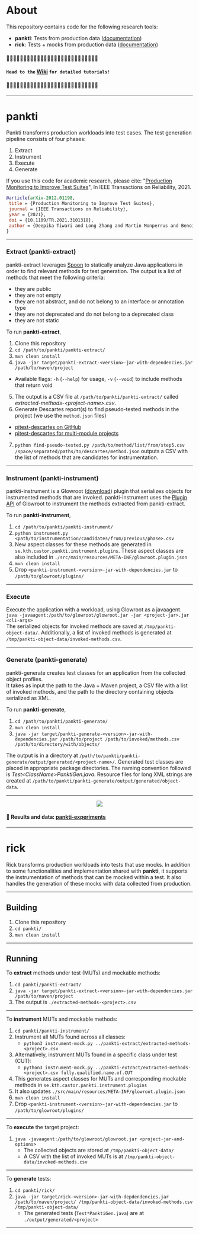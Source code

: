 # About

This repository contains code for the following research tools:
- **pankti**: Tests from production data ([documentation](#pankti))
- **rick**: Tests + mocks from production data ([documentation](#rick))

#### 🌊🌊🌊🌊🌊🌊🌊🌊🌊🌊🌊🌊🌊🌊🌊🌊🌊🌊🌊🌊🌊🌊🌊🌊🌊🌊🌊
#### `Head to the` [Wiki](https://github.com/castor-software/pankti/wiki) `for detailed tutorials!`
#### 🌌🌌🌌🌌🌌🌌🌌🌌🌌🌌🌌🌌🌌🌌🌌🌌🌌🌌🌌🌌🌌🌌🌌🌌🌌🌌🌌

---

# pankti

Pankti transforms production workloads into test cases. The test generation pipeline consists of four phases:
1. Extract
2. Instrument
3. Execute
4. Generate

If you use this code for academic research, please cite: "[Production Monitoring to Improve Test Suites](http://arxiv.org/pdf/2012.01198)", In IEEE Transactions on Reliability, 2021. 

```bibtex
@article{arXiv-2012.01198,
 title = {Production Monitoring to Improve Test Suites},
 journal = {IEEE Transactions on Reliability},
 year = {2021},
 doi = {10.1109/TR.2021.3101318},
 author = {Deepika Tiwari and Long Zhang and Martin Monperrus and Benoit Baudry},
}
```

___

### Extract (pankti-extract)
pankti-extract leverages [Spoon](http://spoon.gforge.inria.fr/index.html) to statically analyze Java applications in order to find relevant methods for test generation.
The output is a list of methods that meet the following criteria: 
- they are public
- they are not empty
- they are not abstract, and do not belong to an interface or annotation type
- they are not deprecated and do not belong to a deprecated class
- they are not static

To run **pankti-extract**,

1. Clone this repository
2. `cd /path/to/pankti/pankti-extract/`
3. `mvn clean install`
4. `java -jar target/pankti-extract-<version>-jar-with-dependencies.jar /path/to/maven/project`
  - Available flags: `-h` (`--help`) for usage, `-v` (`--void`) to include methods that return void
5. The output is a CSV file at `/path/to/pankti/pankti-extract/` called _extracted-methods-\<project-name\>.csv_.
6. Generate Descartes report(s) to find pseudo-tested methods in the project (we use the `method.json` files)
  - [pitest-descartes on GitHub](https://github.com/STAMP-project/pitest-descartes)
  - [pitest-descartes for multi-module projects](https://github.com/STAMP-project/pitmp-maven-plugin)
7. `python find-pseudo-tested.py /path/to/method/list/from/step5.csv /space/separated/paths/to/descartes/method.json` outputs a CSV with the list of methods that are candidates for instrumentation.
___

### Instrument (pankti-instrument)
pankti-instrument is a Glowroot ([download](https://glowroot.org/)) plugin that serializes objects for instrumented methods that are invoked. pankti-instrument uses the [Plugin API](https://glowroot.org/instrumentation.html) of Glowroot to instrument the methods extracted from pankti-extract.  

To run **pankti-instrument**,
1. `cd /path/to/pankti/pankti-instrument/`
2. `python instrument.py <path/to/instrumentation/candidates/from/previous/phase>.csv`
3. New aspect classes for these methods are generated in `se.kth.castor.pankti.instrument.plugins`. These aspect classes are also included in `./src/main/resources/META-INF/glowroot.plugin.json`
4. `mvn clean install`
5. Drop `<pankti-instrument-<version>-jar-with-dependencies.jar` to `/path/to/glowroot/plugins/` 
___

### Execute
Execute the application with a workload, using Glowroot as a javaagent.\
`java -javaagent:/path/to/glowroot/glowroot.jar -jar <project-jar>.jar <cli-args>`\
The serialized objects for invoked methods are saved at `/tmp/pankti-object-data/`.
Additionally, a list of invoked methods is generated at `/tmp/pankti-object-data/invoked-methods.csv`. 
___

### Generate (pankti-generate)
pankti-generate creates test classes for an application from the collected object profiles.\
It takes as input the path to the Java + Maven project, a CSV file with a list of invoked methods, and the path to the directory containing objects serialized as XML.

To run **pankti-generate**,
1. `cd /path/to/pankti/pankti-generate/`
2. `mvn clean install`
3. `java -jar target/pankti-generate-<version>-jar-with-dependencies.jar /path/to/project /path/to/invoked/methods.csv /path/to/directory/with/objects/`

The output is in a directory at `/path/to/pankti/pankti-generate/output/generated/<project-name>/`. Generated test classes are placed in appropriate package directories. The naming convention followed is _Test\<ClassName\>PanktiGen.java_. Resource files for long XML strings are created at `/path/to/pankti/pankti-generate/output/generated/object-data`.
___

<p align="center">
  <img src="https://github.com/castor-software/pankti/blob/master/pankti-workflow.jpg">
</p>

#### :telescope: Results and data: [pankti-experiments](https://github.com/castor-software/pankti-experiments)
___

# rick

Rick transforms production workloads into tests that use mocks.
In addition to some functionalities and implementation shared with **pankti**,
it supports the instrumentation of methods that can be mocked within a test. It also handles the generation of these mocks with data collected from production.

---

## Building
1. Clone this repository
2. `cd pankti/`
3. `mvn clean install`
---
## Running

To **extract** methods under test (MUTs) and mockable methods:
1. `cd pankti/pankti-extract/`
2. `java -jar target/pankti-extract-<version>-jar-with-dependencies.jar /path/to/maven/project`
3. The output is `./extracted-methods-<project>.csv`

---

To **instrument** MUTs and mockable methods:
1. `cd pankti/pankti-instrument/`
2. Instrument all MUTs found across all classes:
    - `python3 instrument-mock.py ../pankti-extract/extracted-methods-<project>.csv`
3. Alternatively, instrument MUTs found in a specific class under test (CUT):
    - `python3 instrument-mock.py ../pankti-extract/extracted-methods-<project>.csv fully.qualified.name.of.CUT`
4. This generates aspect classes for MUTs and corresponding mockable methods in `se.kth.castor.pankti.instrument.plugins`
5. It also updates `./src/main/resources/META-INF/glowroot.plugin.json`
6. `mvn clean install`
7. Drop `<pankti-instrument-<version>-jar-with-dependencies.jar` to `/path/to/glowroot/plugins/`

---

To **execute** the target project:
1. `java -javaagent:/path/to/glowroot/glowroot.jar <project-jar-and-options>`
    - The collected objects are stored at `/tmp/pankti-object-data/`
    - A CSV with the list of invoked MUTs is at `/tmp/pankti-object-data/invoked-methods.csv`

---

To **generate** tests:
1. `cd pankti/rick/`
2. `java -jar target/rick-<version>-jar-with-depdendencies.jar /path/to/maven/project/ /tmp/pankti-object-data/invoked-methods.csv /tmp/pankti-object-data/`
    - The generated tests (`Test*PanktiGen.java`) are at `./output/generated/<project>`

---
